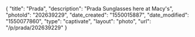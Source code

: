 {
    "title": "Prada",
    "description": "Prada Sunglasses here at Macy's",
    "photoId": "202639229",
    "date_created": "1550015887",
    "date_modified": "1550077860",
    "type": "captivate",
    "layout": "photo",
    "url": "\/p\/prada\/202639229"
}